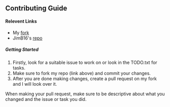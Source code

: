 ## Contributing Guide

#### Relevent Links

 - My [fork](https://github.com/MatthewWertman/Gladius)
 - JimB16's [repo](https://github.com/JimB16/Gladius)

##### Getting Started
1. Firstly, look for a suitable issue to work on or look in the TODO.txt for tasks.
2. Make sure to fork my repo (link above) and commit your changes.
3. After you are done making changes, create a pull request on my fork and I will look over it.

When making your pull request, make sure to be descriptive about what you changed and the issue or task you did.

